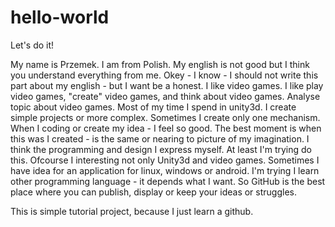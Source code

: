 # hello-world

Let's do it! 

My name is Przemek. I am from Polish. My english is not good but I think you understand everything from me. Okey - I know - I should not write this part about my english - but I want be a honest. I like video games. I like play video games, "create" video games, and think about video games. Analyse topic about video games. Most of my time I spend in unity3d. I create simple projects or more complex. Sometimes I create only one mechanism. When I coding or create my idea - I feel so good. The best moment is when this was I created - is the same or nearing to picture of my imagination. I think the programming and design I express myself. At least I'm trying do this. Ofcourse I interesting not only Unity3d and video games. Sometimes I have idea for an application for linux, windows or android. I'm trying I learn other programming language - it depends what I want. So GitHub is the best place where you can publish, display or keep your ideas or struggles.

This is simple tutorial project, because I just learn a github.
